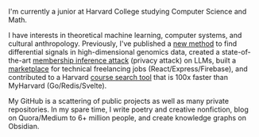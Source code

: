 I'm currently a junior at Harvard College studying Computer Science and Math. 

I have interests in theoretical machine learning, computer systems, and cultural anthropology. Previously, I've published a [new method](https://www.nature.com/articles/s41467-022-34626-6) to find differential signals in high-dimensional genomics data, created a state-of-the-art [membership inference attack](https://www.nature.com/articles/s41467-022-34626-6) (privacy attack) on LLMs, built a [marketplace](https://quidio.co) for technical freelancing jobs (React/Express/Firebase), and contributed to a Harvard [course search tool](https://classes.wtf) that is 100x faster than MyHarvard (Go/Redis/Svelte). 

My GitHub is a scattering of public projects as well as many private repositories. In my spare time, I write poetry and creative nonfiction, blog on Quora/Medium to 6+ million people, and create knowledge graphs on Obsidian. 
